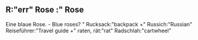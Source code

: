 R:"err"
Rose :"
Rose
-
Eine blaue Rose. - Blue roses?
"
Rucksack:"backpack +"
Russich:"Russian"
Reiseführer:"Travel guide +"
raten, rät:"rat"
Radschlah:"cartwheel"
